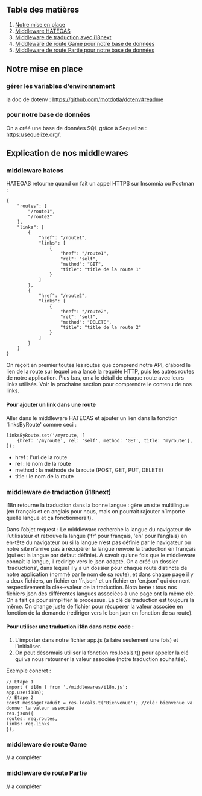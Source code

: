 ## Table des matières

1. [Notre mise en place](#Notre-mise-en-place)
2. [Middleware HATEOAS](#middleware-hateos)
3. [Middleware de traduction avec i18next](#middleware-de-traduction-i18next)
4. [Middleware de route Game pour notre base de données](#middleware-de-route-Game)
4. [Middleware de route Partie pour notre base de données](#middleware-de-route-Partie)




## Notre mise en place
<a name="Notre-mise-en-place"></a>

### gérer les variables d'environnement
la doc de dotenv : https://github.com/motdotla/dotenv#readme

### pour notre base de données
On a créé une base de données SQL grâce à Sequelize : https://sequelize.org/. 




## Explication de nos middlewares

### middleware hateos
<a name="middleware-hateos"></a>

HATEOAS retourne quand on fait un appel HTTPS sur Insomnia ou Postman :
```
{
	"routes": [
		"/route1",
		"/route2"
	],
	"links": [
		{
			"href": "/route1",
			"links": [
				{
					"href": "/route1",
					"rel": "self",
					"method": "GET",
					"title": "title de la route 1"
				}
			]
		},
		{
			"href": "/route2",
			"links": [
				{
					"href": "/route2",
					"rel": "self",
					"method": "DELETE",
					"title": "title de la route 2"
				}
			]
		}
	]
}
```

On reçoit en premier toutes les routes que comprend notre API, d'abord le lien de la route sur lequel on a lancé la requête HTTP, puis les autres routes de notre application. Plus bas, on a le détail de chaque route avec leurs links utilisés. Voir la prochaine section pour comprendre le contenu de nos links.

#### Pour ajouter un link dans une route
Aller dans le middleware HATEOAS et ajouter un lien dans la fonction 'linksByRoute' comme ceci :
```
linksByRoute.set('/myroute, [
    {href: '/myroute', rel: 'self', method: 'GET', title: 'myroute'},
]);
```

- href : l'url de la route
- rel : le nom de la route
- method : la méthode de la route (POST, GET, PUT, DELETE)
- title : le nom de la route

### middleware de traduction (i18next)
<a name="middleware-de-traduction-i18next"></a>

i18n retourne la traduction dans la bonne langue : gère un site multilingue (en français et en anglais pour nous, mais on pourrait rajouter n’importe quelle langue et ça fonctionnerait).

Dans l’objet request :
Le middleware recherche la langue du navigateur de l’utilisateur et retrouve la langue ('fr' pour français, 'en' pour l’anglais) en en-tête du navigateur ou si la langue n’est pas définie par le navigateur ou notre site n’arrive pas à récupérer la langue renvoie la traduction en français (qui est la langue par défaut définie).
À savoir qu’une fois que le middleware connaît la langue, il redirige vers le json adapté. On a créé un dossier 'traductions', dans lequel il y a un dossier pour chaque route distincte de notre application (nommé par le nom de sa route), et dans chaque page il y a deux fichiers, un fichier en 'fr.json' et un fichier en 'en.json' qui donnent respectivement la clé<->valeur de la traduction.
Nota bene : tous nos fichiers json des différentes langues associées à une page ont la même clé. On a fait ça pour simplifier le processus. La clé de traduction est toujours la même. On change juste de fichier pour récupérer la valeur associée en fonction de la demande (rediriger vers le bon json en fonction de sa route).


#### Pour utiliser une traduction i18n dans notre code :
1. L’importer dans notre fichier app.js (à faire seulement une fois) et l’initialiser.
2. On peut désormais utiliser la fonction res.locals.t() pour appeler la clé qui va nous retourner la valeur associée (notre traduction souhaitée).

Exemple concret :
```
// Étape 1
import { i18n } from './middlewares/i18n.js';
app.use(i18n);
// Étape 2
const messageTraduit = res.locals.t('Bienvenue'); //clé: bienvenue va donner la valeur associée
res.json({
routes: req.routes,
links: req.links
});
```

### middleware de route Game
<a name="middleware-de-route-Game"></a>

// a compléter


### middleware de route Partie
<a name="middleware-de-route-Partie"></a>

// a compléter
